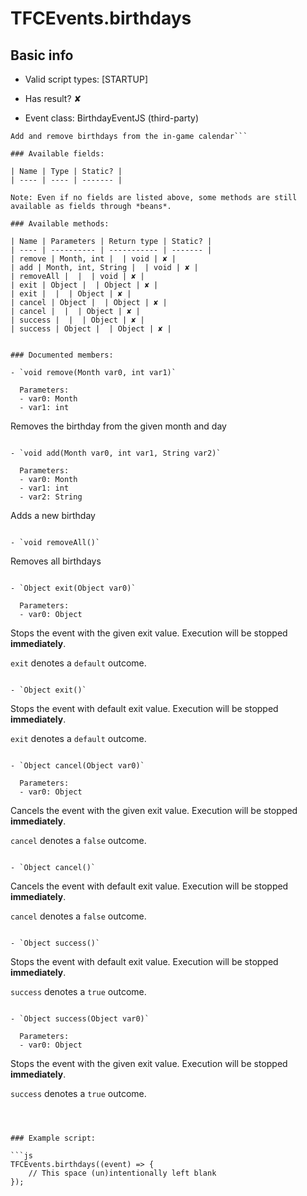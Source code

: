 # TFCEvents.birthdays

## Basic info

- Valid script types: [STARTUP]

- Has result? ✘

- Event class: BirthdayEventJS (third-party)

```
Add and remove birthdays from the in-game calendar```

### Available fields:

| Name | Type | Static? |
| ---- | ---- | ------- |

Note: Even if no fields are listed above, some methods are still available as fields through *beans*.

### Available methods:

| Name | Parameters | Return type | Static? |
| ---- | ---------- | ----------- | ------- |
| remove | Month, int |  | void | ✘ |
| add | Month, int, String |  | void | ✘ |
| removeAll |  |  | void | ✘ |
| exit | Object |  | Object | ✘ |
| exit |  |  | Object | ✘ |
| cancel | Object |  | Object | ✘ |
| cancel |  |  | Object | ✘ |
| success |  |  | Object | ✘ |
| success | Object |  | Object | ✘ |


### Documented members:

- `void remove(Month var0, int var1)`

  Parameters:
  - var0: Month
  - var1: int

```
Removes the birthday from the given month and day
```

- `void add(Month var0, int var1, String var2)`

  Parameters:
  - var0: Month
  - var1: int
  - var2: String

```
Adds a new birthday
```

- `void removeAll()`
```
Removes all birthdays
```

- `Object exit(Object var0)`

  Parameters:
  - var0: Object

```
Stops the event with the given exit value. Execution will be stopped **immediately**.

`exit` denotes a `default` outcome.
```

- `Object exit()`
```
Stops the event with default exit value. Execution will be stopped **immediately**.

`exit` denotes a `default` outcome.
```

- `Object cancel(Object var0)`

  Parameters:
  - var0: Object

```
Cancels the event with the given exit value. Execution will be stopped **immediately**.

`cancel` denotes a `false` outcome.
```

- `Object cancel()`
```
Cancels the event with default exit value. Execution will be stopped **immediately**.

`cancel` denotes a `false` outcome.
```

- `Object success()`
```
Stops the event with default exit value. Execution will be stopped **immediately**.

`success` denotes a `true` outcome.
```

- `Object success(Object var0)`

  Parameters:
  - var0: Object

```
Stops the event with the given exit value. Execution will be stopped **immediately**.

`success` denotes a `true` outcome.
```



### Example script:

```js
TFCEvents.birthdays((event) => {
	// This space (un)intentionally left blank
});
```

